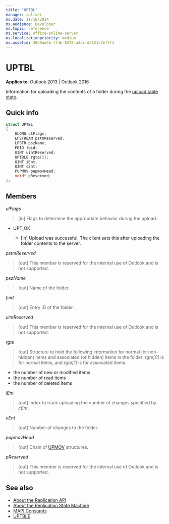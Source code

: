 ```yaml
---
title: "UPTBL"
manager: soliver
ms.date: 11/16/2014
ms.audience: Developer
ms.topic: reference
ms.service: office-online-server
ms.localizationpriority: medium
ms.assetid: 39d9ad3b-ff4b-8378-a3ac-d5621c7ef7f1
---
```


# UPTBL

**Applies to**: Outlook 2013 | Outlook 2016 
  
Information for uploading the contents of a folder during the [upload table state](upload-table-state.md).
  
## Quick info

```cpp
struct UPTBL 
{ 
    ULONG ulFlags; 
    LPSTREAM pstmReserved; 
    LPSTR pszName; 
    FEID feid; 
    UINT uintReserved; 
    UPTBLE rgte[2]; 
    UINT iEnt; 
    UINT cEnt; 
    PUPMOV pupmovHead; 
    void* pReserved; 
};
```

## Members

_ulFlags_
  
> [in] Flags to determine the appropriate behavior during the upload.
    
  - UPT_OK
    
    - [in] Upload was successful. The client sets this after uploading the folder contents to the server.
    
_pstmReserved_
  
> [out] This member is reserved for the internal use of Outlook and is not supported. 
    
_pszName_
  
> [out] Name of the folder.
    
_feid_
  
> [out] Entry ID of the folder.
    
_uintReserved_
  
> [out] This member is reserved for the internal use of Outlook and is not supported. 
    
_rgte_
  
> [out] Structure to hold the following information for normal (or non-hidden) items and associated (or hidden) items in the folder:  _rgte[0]_ is for normal items, and  _rgte[1]_ is for associated items. 
    
   - the number of new or modified items
   - the number of read items 
   - the number of deleted items
    
 _iEnt_
  
> [out] Index to track uploading the number of changes specified by  _cEnt_.
    
_cEnt_
  
> [out] Number of changes to the folder.
    
_pupmovHead_
  
> [out] Chain of [UPMOV](upmov.md) structures. 
    
_pReserved_
  
> [out] This member is reserved for the internal use of Outlook and is not supported.
    
## See also

- [About the Replication API](about-the-replication-api.md)
- [About the Replication State Machine](about-the-replication-state-machine.md)
- [MAPI Constants](mapi-constants.md)
- [UPTBLE](uptble.md)

